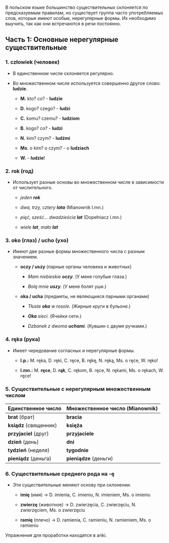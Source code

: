 В польском языке большинство существительных склоняется по предсказуемым правилам, но существует группа часто употребляемых слов, которые имеют особые, нерегулярные формы. Их необходимо выучить, так как они встречаются в речи постоянно.

## Часть 1: Основные нерегулярные существительные

### 1. człowiek (человек)

- В единственном числе склоняется регулярно.
    
- Во множественном числе используется совершенно другое слово: **ludzie**.
    
    - **M.** kto? co? - **ludzie**
        
    - **D.** kogo? czego? - **ludzi**
        
    - **C.** komu? czemu? - **ludziom**
        
    - **B.** kogo? co? - **ludzi**
        
    - **N.** kim? czym? - **ludźmi**
        
    - **Ms.** o kim? o czym? - o **ludziach**
        
    - **W.** - **ludzie**!
        

### 2. rok (год)

- Использует разные основы во множественном числе в зависимости от числительного.
    
    - _jeden **rok**_
        
    - _dwa, trzy, cztery **lata**_ (Mianownik l.mn.)
        
    - _pięć, sześć... dwadzieścia **lat**_ (Dopełniacz l.mn.)
        
    - _wiele **lat**_, _mało **lat**_
        

### 3. oko (глаз) / ucho (ухо)

- Имеют две разные формы множественного числа с разным значением.
    
    - **oczy / uszy** (парные органы человека и животных)
        
        - _Mam niebieskie **oczy**._ (У меня голубые глаза.)
            
        - _Bolą mnie **uszy**._ (У меня болят уши.)
            
    - **oka / ucha** (предметы, не являющиеся парными органами)
        
        - _Tłuste **oka** w rosole._ (Жирные круги в бульоне.)
            
        - _**Oka** sieci._ (Ячейки сети.)
            
        - _Dzbanek z dwoma **uchami**._ (Кувшин с двумя ручками.)
            

### 4. ręka (рука)

- Имеет чередование согласных и нерегулярные формы.
    
    - **l.p.:** M. ręka, D. ręki, C. ręce, B. rękę, N. ręką, Ms. o ręce, W. ręko!
        
    - **l.mn.:** M. **ręce**, D. **rąk**, C. rękom, B. ręce, N. rękami, Ms. o rękach, W. ręce!
        

### 5. Существительные с нерегулярным множественным числом

|Единственное число|Множественное число (Mianownik)|
|---|---|
|**brat** (брат)|**bracia**|
|**ksiądz** (священник)|**księża**|
|**przyjaciel** (друг)|**przyjaciele**|
|**dzień** (день)|**dni**|
|**tydzień** (неделя)|**tygodnie**|
|**pieniądz** (деньга)|**pieniądze** (деньги)|

### 6. Существительные среднего рода на -ę

- Эти существительные меняют основу при склонении.
    
    - **imię** (имя) -> D. imienia, C. imieniu, N. imieniem, Ms. o imieniu
        
    - **zwierzę** (животное) -> D. zwierzęcia, C. zwierzęciu, N. zwierzęciem, Ms. o zwierzęciu
        
    - **ramię** (плечо) -> D. ramienia, C. ramieniu, N. ramieniem, Ms. o ramieniu
        

Упражнения для проработки находятся в anki.